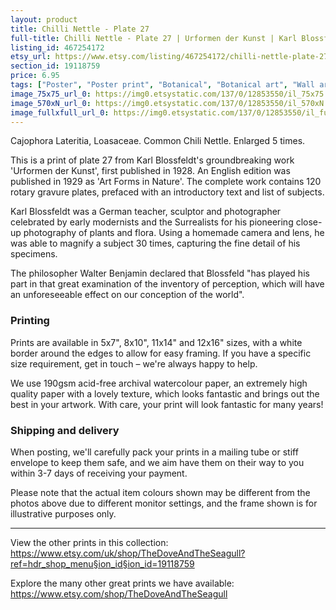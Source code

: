 ```yaml
---
layout: product
title: Chilli Nettle - Plate 27 
full-title: Chilli Nettle - Plate 27 | Urformen der Kunst | Karl Blossfeldt |  Botanical print, wall art, room decor, black & white, sepia, vintage
listing_id: 467254172
etsy_url: https://www.etsy.com/listing/467254172/chilli-nettle-plate-27-urformen-der?utm_source=thedoveandtheseagull&utm_medium=api&utm_campaign=api
section_id: 19118759
price: 6.95
tags: ["Poster", "Poster print", "Botanical", "Botanical art", "Wall art", "Botanical poster", "Photograph", "Vintage", "Black and white", "Sepia", "Minimal", "High quality print", "Botanical print"]
image_75x75_url_0: https://img0.etsystatic.com/137/0/12853550/il_75x75.1048549512_kktf.jpg
image_570xN_url_0: https://img0.etsystatic.com/137/0/12853550/il_570xN.1048549512_kktf.jpg
image_fullxfull_url_0: https://img0.etsystatic.com/137/0/12853550/il_fullxfull.1048549512_kktf.jpg
---
```

Cajophora Lateritia, Loasaceae. Common Chili Nettle. Enlarged 5 times.

This is a print of plate 27 from Karl Blossfeldt&#39;s groundbreaking work &#39;Urformen der Kunst&#39;, first published in 1928. An English edition was published in 1929 as &#39;Art Forms in Nature&#39;. The complete work contains 120 rotary gravure plates, prefaced with an introductory text and list of subjects.

Karl Blossfeldt was a German teacher, sculptor and photographer celebrated by early modernists and the Surrealists for his pioneering close-up photography of plants and flora. Using a homemade camera and lens, he was able to magnify a subject 30 times, capturing the fine detail of his specimens.

The philosopher Walter Benjamin declared that Blossfeld &quot;has played his part in that great examination of the inventory of perception, which will have an unforeseeable effect on our conception of the world&quot;. 

### Printing

Prints are available in 5x7&quot;, 8x10&quot;, 11x14&quot; and 12x16&quot; sizes, with a white border around the edges to allow for easy framing. If you have a specific size requirement, get in touch – we&#39;re always happy to help.

We use 190gsm acid-free archival watercolour paper, an extremely high quality paper with a lovely texture, which looks fantastic and brings out the best in your artwork. With care, your print will look fantastic for many years!

### Shipping and delivery

When posting, we&#39;ll carefully pack your prints in a mailing tube or stiff envelope to keep them safe, and we aim have them on their way to you within 3-7 days of receiving your payment.

Please note that the actual item colours shown may be different from the photos above due to different monitor settings, and the frame shown is for illustrative purposes only.

---

View the other prints in this collection: https://www.etsy.com/uk/shop/TheDoveAndTheSeagull?ref=hdr_shop_menu§ion_id§ion_id=19118759

Explore the many other great prints we have available: https://www.etsy.com/shop/TheDoveAndTheSeagull
